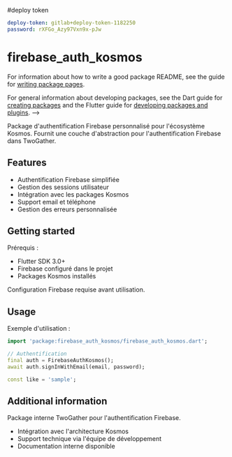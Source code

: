 #deploy token 
```yaml
deploy-token: gitlab+deploy-token-1182250
password: rXFGo_Azy97Vxn9x-pJw
```
# firebase_auth_kosmos

For information about how to write a good package README, see the guide for
[writing package pages](https://dart.dev/guides/libraries/writing-package-pages). 

For general information about developing packages, see the Dart guide for
[creating packages](https://dart.dev/guides/libraries/create-library-packages)
and the Flutter guide for
[developing packages and plugins](https://flutter.dev/developing-packages). 
-->

Package d'authentification Firebase personnalisé pour l'écosystème Kosmos.
Fournit une couche d'abstraction pour l'authentification Firebase dans TwoGather.

## Features

- Authentification Firebase simplifiée
- Gestion des sessions utilisateur
- Intégration avec les packages Kosmos
- Support email et téléphone
- Gestion des erreurs personnalisée

## Getting started

Prérequis :
- Flutter SDK 3.0+
- Firebase configuré dans le projet
- Packages Kosmos installés

Configuration Firebase requise avant utilisation.

## Usage

Exemple d'utilisation :

```dart
import 'package:firebase_auth_kosmos/firebase_auth_kosmos.dart';

// Authentification
final auth = FirebaseAuthKosmos();
await auth.signInWithEmail(email, password);
``` 

```dart
const like = 'sample';
```

## Additional information

Package interne TwoGather pour l'authentification Firebase.
- Intégration avec l'architecture Kosmos
- Support technique via l'équipe de développement
- Documentation interne disponible
